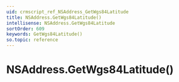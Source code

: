 ```yaml
---
uid: crmscript_ref_NSAddress_GetWgs84Latitude
title: NSAddress.GetWgs84Latitude()
intellisense: NSAddress.GetWgs84Latitude
sortOrder: 609
keywords: GetWgs84Latitude()
so.topic: reference
---
```


# NSAddress.GetWgs84Latitude()

